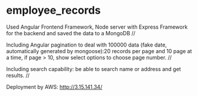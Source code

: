 # employee_records

Used Angular Frontend Framework, Node server with Express Framework for the backend and saved the data to a MongoDB //  

Including Angular pagination to deal with 100000 data (fake date, automatically generated by mongoose):20 records per page and 10 page at a time, if page > 10, show select options to choose page number. //

Including search capability: be able to search name or address and get results. //

Deployment by AWS: http://3.15.141.34/

